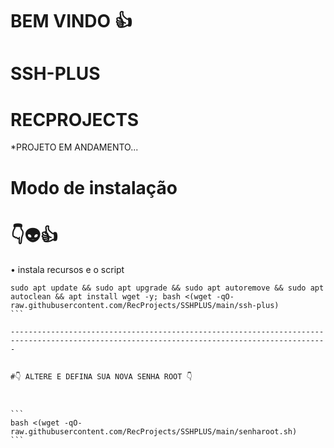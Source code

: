 # BEM VINDO 👍

# SSH-PLUS

# RECPROJECTS

*PROJETO EM ANDAMENTO...


# Modo de instalação
# 👇👽👍


• instala recursos e o script


````
sudo apt update && sudo apt upgrade && sudo apt autoremove && sudo apt autoclean && apt install wget -y; bash <(wget -qO- raw.githubusercontent.com/RecProjects/SSHPLUS/main/ssh-plus)
```

---------------------------------------------------------------------------------------------------------------------------------------------


#👇 ALTERE E DEFINA SUA NOVA SENHA ROOT 👇



```
bash <(wget -qO- raw.githubusercontent.com/RecProjects/SSHPLUS/main/senharoot.sh)
```